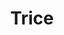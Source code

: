 ---
layout: startup_page
title: "Trice"
id: "trice.co"
permalink: "/tricetrice.co04132025/"
website: "https://www.trice.co/"
funding_round: "Seed"
funding_amount: ""
investors: "Diagram Ventures, Royal Bank of Canada (RBC), JAM FINTOP"
about: "Trice is a cloud-native API-first platform providing direct connectivity for real-time bank payments. It offers a modern payments gateway independent of traditional core banking systems, enabling seamless integration of Request-for-Pay (RfP) functionality for various use cases such as A2A transfers and payouts."
markets: "Fintech, Payments, RTP, FedNow, payouts, and disbursements"
hq: "Austin, Texas, United States"
founded_year: "2022"
linkedin: "https://www.linkedin.com/company/tricepay"
twitter: ""
instagram: ""
facebook: ""
crunchbase: "https://www.crunchbase.com/organization/trice-d5ce"
pitchbook: "https://pitchbook.com/profiles/company/55090-54"

# SEO Optimization
meta_title: "Trice - Seed"
meta_description: "Trice, Trice is a cloud-native API-first platform providing direct connectivity for real-time bank payments. It offers a modern payments gateway independent ..."
meta_keywords: "Trice, Fintech, Payments, RTP, FedNow, payouts, and disbursements, Seed funding"
canonical_url: "https://pkprojectstartups.github.io/projectstartups.com/tricetrice.co04132025/"
---